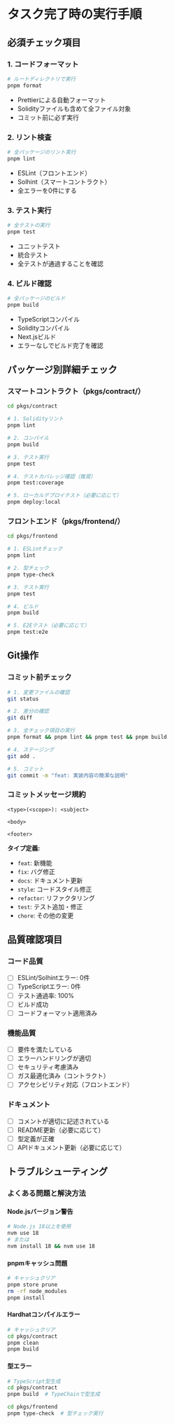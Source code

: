 # タスク完了時の実行手順

## 必須チェック項目

### 1. コードフォーマット

```bash
# ルートディレクトリで実行
pnpm format
```

- Prettierによる自動フォーマット
- Solidityファイルも含めて全ファイル対象
- コミット前に必ず実行

### 2. リント検査

```bash
# 全パッケージのリント実行
pnpm lint
```

- ESLint（フロントエンド）
- Solhint（スマートコントラクト）
- 全エラーを0件にする

### 3. テスト実行

```bash
# 全テストの実行
pnpm test
```

- ユニットテスト
- 統合テスト
- 全テストが通過することを確認

### 4. ビルド確認

```bash
# 全パッケージのビルド
pnpm build
```

- TypeScriptコンパイル
- Solidityコンパイル
- Next.jsビルド
- エラーなしでビルド完了を確認

## パッケージ別詳細チェック

### スマートコントラクト（pkgs/contract/）

```bash
cd pkgs/contract

# 1. Solidityリント
pnpm lint

# 2. コンパイル
pnpm build

# 3. テスト実行
pnpm test

# 4. テストカバレッジ確認（推奨）
pnpm test:coverage

# 5. ローカルデプロイテスト（必要に応じて）
pnpm deploy:local
```

### フロントエンド（pkgs/frontend/）

```bash
cd pkgs/frontend

# 1. ESLintチェック
pnpm lint

# 2. 型チェック
pnpm type-check

# 3. テスト実行
pnpm test

# 4. ビルド
pnpm build

# 5. E2Eテスト（必要に応じて）
pnpm test:e2e
```

## Git操作

### コミット前チェック

```bash
# 1. 変更ファイルの確認
git status

# 2. 差分の確認
git diff

# 3. 全チェック項目の実行
pnpm format && pnpm lint && pnpm test && pnpm build

# 4. ステージング
git add .

# 5. コミット
git commit -m "feat: 実装内容の簡潔な説明"
```

### コミットメッセージ規約

```
<type>(<scope>): <subject>

<body>

<footer>
```

**タイプ定義:**

- `feat`: 新機能
- `fix`: バグ修正
- `docs`: ドキュメント更新
- `style`: コードスタイル修正
- `refactor`: リファクタリング
- `test`: テスト追加・修正
- `chore`: その他の変更

## 品質確認項目

### コード品質

- [ ] ESLint/Solhintエラー: 0件
- [ ] TypeScriptエラー: 0件
- [ ] テスト通過率: 100%
- [ ] ビルド成功
- [ ] コードフォーマット適用済み

### 機能品質

- [ ] 要件を満たしている
- [ ] エラーハンドリングが適切
- [ ] セキュリティ考慮済み
- [ ] ガス最適化済み（コントラクト）
- [ ] アクセシビリティ対応（フロントエンド）

### ドキュメント

- [ ] コメントが適切に記述されている
- [ ] README更新（必要に応じて）
- [ ] 型定義が正確
- [ ] APIドキュメント更新（必要に応じて）

## トラブルシューティング

### よくある問題と解決方法

#### Node.jsバージョン警告

```bash
# Node.js 18以上を使用
nvm use 18
# または
nvm install 18 && nvm use 18
```

#### pnpmキャッシュ問題

```bash
# キャッシュクリア
pnpm store prune
rm -rf node_modules
pnpm install
```

#### Hardhatコンパイルエラー

```bash
# キャッシュクリア
cd pkgs/contract
pnpm clean
pnpm build
```

#### 型エラー

```bash
# TypeScript型生成
cd pkgs/contract
pnpm build  # TypeChainで型生成

cd pkgs/frontend
pnpm type-check  # 型チェック実行
```
